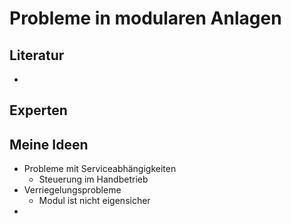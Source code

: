 # Probleme in modularen Anlagen

## Literatur

+ 

## Experten

## Meine Ideen

+ Probleme mit Serviceabhängigkeiten
  + Steuerung im Handbetrieb
+ Verriegelungsprobleme
  + Modul ist nicht eigensicher
+ 